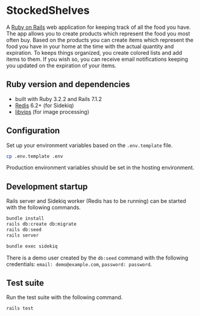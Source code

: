 # StockedShelves

A [Ruby on Rails](https://rubyonrails.org/) web application for keeping track of all the food you have. The app allows you to create products which represent the food you most often buy. Based on the products you can create items which represent the food you have in your home at the time with the actual quantity and expiration. To keeps things organized, you create colored lists and add items to them. If you wish so, you can receive email notifications keeping you updated on the expiration of your items.

## Ruby version and dependencies

- built with Ruby 3.2.2 and Rails 7.1.2
- [Redis](https://redis.io/) 6.2+ (for Sidekiq)
- [libvips](https://www.libvips.org/) (for image processing)

## Configuration

Set up your environment variables based on the `.env.template` file.

```sh
cp .env.template .env
```

Production environment variables should be set in the hosting environment.

## Development startup

Rails server and Sidekiq worker (Redis has to be running) can be started with the following commands.

```sh
bundle install
rails db:create db:migrate
rails db:seed
rails server
```

```sh
bundle exec sidekiq
```

There is a demo user created by the `db:seed` command with the following credentials: `email: demo@example.com`, `password: password`.

## Test suite

Run the test suite with the following command.

```sh
rails test
```
